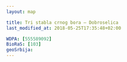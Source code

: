 ```yaml
---
layout: map

title: Tri stabla crnog bora – Dobroselica
last_modified_at: 2018-05-25T17:35:48+02:00

WDPA: [555589092]
BioRaS: [103]
geoSrbija:
---
```

